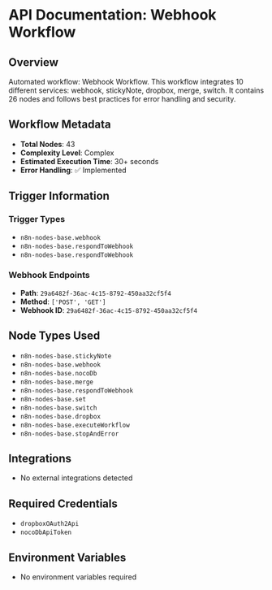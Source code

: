 # API Documentation: Webhook Workflow

## Overview
Automated workflow: Webhook Workflow. This workflow integrates 10 different services: webhook, stickyNote, dropbox, merge, switch. It contains 26 nodes and follows best practices for error handling and security.

## Workflow Metadata
- **Total Nodes**: 43
- **Complexity Level**: Complex
- **Estimated Execution Time**: 30+ seconds
- **Error Handling**: ✅ Implemented

## Trigger Information
### Trigger Types
- `n8n-nodes-base.webhook`
- `n8n-nodes-base.respondToWebhook`
- `n8n-nodes-base.respondToWebhook`

### Webhook Endpoints
- **Path**: `29a6482f-36ac-4c15-8792-450aa32cf5f4`
- **Method**: `['POST', 'GET']`
- **Webhook ID**: `29a6482f-36ac-4c15-8792-450aa32cf5f4`


## Node Types Used
- `n8n-nodes-base.stickyNote`
- `n8n-nodes-base.webhook`
- `n8n-nodes-base.nocoDb`
- `n8n-nodes-base.merge`
- `n8n-nodes-base.respondToWebhook`
- `n8n-nodes-base.set`
- `n8n-nodes-base.switch`
- `n8n-nodes-base.dropbox`
- `n8n-nodes-base.executeWorkflow`
- `n8n-nodes-base.stopAndError`

## Integrations
- No external integrations detected

## Required Credentials
- `dropboxOAuth2Api`
- `nocoDbApiToken`

## Environment Variables
- No environment variables required

